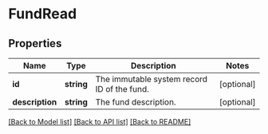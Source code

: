 # FundRead

## Properties
Name | Type | Description | Notes
------------ | ------------- | ------------- | -------------
**id** | **string** | The immutable system record ID of the fund. | [optional] 
**description** | **string** | The fund description. | [optional] 

[[Back to Model list]](../../README.md#documentation-for-models) [[Back to API list]](../../README.md#documentation-for-api-endpoints) [[Back to README]](../../README.md)

